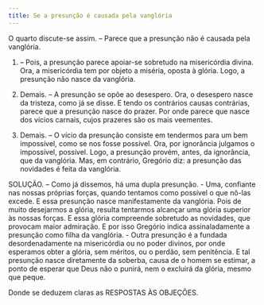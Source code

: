 ```yaml
---
title: Se a presunção é causada pela vanglória
---
```


O quarto discute-se assim. – Parece que a presunção não é causada pela vanglória.  

1. – Pois, a presunção parece apoiar-se sobretudo na misericórdia divina. Ora, a misericórdia tem por objeto a miséria, oposta à glória. Logo, a presunção não nasce da vanglória.  

2. Demais. – A presunção se opõe ao desespero. Ora, o desespero nasce da tristeza, como já se disse. E tendo os contrários causas contrárias, parece que a presunção nasce do prazer. Por onde parece que nasce dos vícios carnais, cujos prazeres são os mais veementes.  

3. Demais. – O vício da presunção consiste em tendermos para um bem impossível, como se nos fosse possível. Ora, por ignorância julgamos o impossível, possível. Logo, a presunção provém, antes, da ignorância, que da vanglória.  Mas, em contrário, Gregório diz: a presunção das novidades é feita da vanglória.  

SOLUÇÃO. – Como já dissemos, há uma dupla presunção. - Uma, confiante nas nossas próprias forças, quando tentamos como possível o que nô-las excede. E essa presunção nasce manifestamente da vanglória. Pois de muito desejarmos a glória, resulta tentarmos alcançar uma glória superior às nossas forças. E essa glória compreende sobretudo as novidades, que provocam maior admiração. E por isso Gregório indica assinaladamente a presunção como filha da vanglória. - Outra presunção é a fundada desordenadamente na misericórdia ou no poder divinos, por onde esperamos obter a glória, sem méritos, ou o perdão, sem penitência. E tal presunção nasce diretamente da soberba, causa de o homem se estimar, a ponto de esperar que Deus não o punirá, nem o excluirá da glória, mesmo que peque.  

Donde se deduzem claras as RESPOSTAS ÀS OBJEÇÕES.